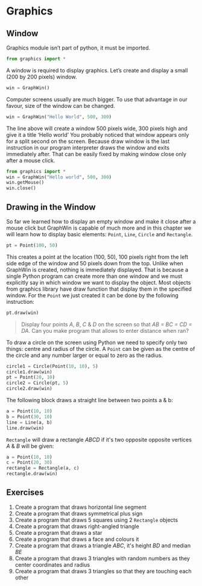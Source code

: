 # Graphics

## Window

Graphics module isn’t part of python, it must be imported.

```python
from graphics import *
```

A window is required to display graphics. Let’s create and display a small
(200 by 200 pixels) window.

```python
win = GraphWin()
```

Computer screens usually are much bigger. To use that advantage in our favour,
size of the window can be changed.

```python
win = GraphWin("Hello World", 500, 300)
```

The line above will create a window 500 pixels wide, 300 pixels high and give
it a title ‘Hello world’
You probably noticed that window appears only for a split second on the screen.
Because draw window is the last instruction in our program interpreter draws
the window and exits immediately after. That can be easily fixed by making
window close only after a mouse click.

```python
from graphics import *
win = GraphWin("Hello world", 500, 300)
win.getMouse()
win.close()
```

## Drawing in the Window

So far we learned how to display an empty window and make it close after a
mouse click but GraphWin is capable of much more and in this chapter we will
learn how to display basic elements: `Point`, `Line`, `Circle` and `Rectangle`.

```python    
pt = Point(100, 50)
```

This creates a point at the location (100, 50), 100 pixels right from the left
side edge of the window and 50 pixels down from the top. Unlike when GraphWin
is created, nothing is immediately displayed. That is because a single Python
program can create more than one window and we must explicitly say in which
window we want to display the object. Most objects from graphics library have
draw function that display them in the specified window. For the `Point` we
just created it can be done by the following instruction:

```python
pt.draw(win)
```

> Display four points _A_, _B_, _C_ & _D_ on the screen so that
> _AB = BC = CD = DA_. Can you make program that allows to enter distance when
> ran?

To draw a circle on the screen using Python we need to specify only two things:
centre and radius of the circle. A `Point` can be given as the centre of the
circle and any number larger or equal to zero as the radius.

```python
circle1 = Circle(Point(10, 10), 5)
circle1.draw(win)
pt = Point(20, 10)
circle2 = Circle(pt, 5)
circle2.draw(win)
```

The following block draws a straight line between two points a & b:

```python
a = Point(10, 10)
b = Point(30, 10)
line = Line(a, b)
line.draw(win)
```

`Rectangle` will draw a rectangle _ABCD_ if it's two opposite opposite vertices
_A_ & _B_ will be given:

```python
a = Point(10, 10)
c = Point(20, 30)
rectangle = Rectangle(a, c)
rectangle.draw(win)
```

## Exercises

1. Create a program that draws horizontal line segment
2. Create a program that draws symmetrical plus sign
3. Create a program that draws 5 squares using 2 `Rectangle` objects
4. Create a program that draws right-angled triangle
5. Create a program that draws a star
6. Create a program that draws a face and colours it
7. Create a program that draws a triangle _ABC_, it's height _BD_ and median
_BE_
8. Create a program that draws 3 triangles with random numbers as they center
coordinates and radius
9. Create a program that draws 3 triangles so that they are touching each other
